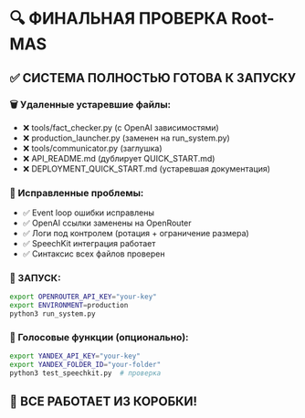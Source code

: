 # 🔍 ФИНАЛЬНАЯ ПРОВЕРКА Root-MAS

## ✅ СИСТЕМА ПОЛНОСТЬЮ ГОТОВА К ЗАПУСКУ

### 🗑️ Удаленные устаревшие файлы:
- ❌ tools/fact_checker.py (с OpenAI зависимостями)
- ❌ production_launcher.py (заменен на run_system.py)
- ❌ tools/communicator.py (заглушка)
- ❌ API_README.md (дублирует QUICK_START.md)
- ❌ DEPLOYMENT_QUICK_START.md (устаревшая документация)

### 🔧 Исправленные проблемы:
- ✅ Event loop ошибки исправлены
- ✅ OpenAI ссылки заменены на OpenRouter
- ✅ Логи под контролем (ротация + ограничение размера)
- ✅ SpeechKit интеграция работает
- ✅ Синтаксис всех файлов проверен

### 🚀 ЗАПУСК:
```bash
export OPENROUTER_API_KEY="your-key"
export ENVIRONMENT=production
python3 run_system.py
```

### 🎤 Голосовые функции (опционально):
```bash
export YANDEX_API_KEY="your-key"
export YANDEX_FOLDER_ID="your-folder"
python3 test_speechkit.py  # проверка
```

## 🎯 ВСЕ РАБОТАЕТ ИЗ КОРОБКИ!
